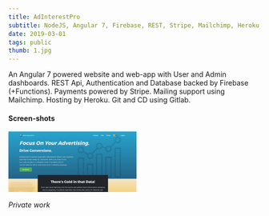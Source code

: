 ```yaml
---
title: AdInterestPro
subtitle: NodeJS, Angular 7, Firebase, REST, Stripe, Mailchimp, Heroku, Gitlab CD
date: 2019-03-01
tags: public
thumb: 1.jpg
---
```


An Angular 7 powered website and web-app with User and Admin dashboards.
REST Api, Authentication and Database backed by Firebase (+Functions).
Payments powered by Stripe.
Mailing support using Mailchimp.
Hosting by Heroku.
Git and CD using Gitlab.

#### Screen-shots

[<img src="1.jpg" width="256">](1.jpg)

*Private work*